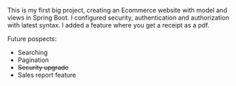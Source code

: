 This is my first big project, creating an Ecommerce website with model and views in Spring Boot. I configured security, authentication and authorization with latest syntax. I added a feature where you get a receipt as a pdf.

Future pospects:
* Searching
* Pagination
* ~~Security upgrade~~
* Sales report feature
